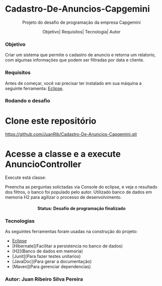 # Cadastro-De-Anuncios-Capgemini  
<p align="center">Projeto do desafio de programação da empresa Capgemini</p>

<p align ="center">
<a>Objetivo</a>|
<a>Requisitos</a>|
<a>Tecnologia</a>|
<a>Autor</a>
</p>

###  Objetivo
Criar um sistema que permite o cadastro de anuncio e  retorna um relatorio, com algumas informações  que podem ser filtradas por data  e  cliente.


### Requisitos

Antes de começar, você vai precisar ter instalado em sua máquina a seguinte ferramenta:
[Eclipse](https://www.eclipse.org/). 

###  Rodando  o desafio

# Clone este repositório
<https://github.com/JuanRib/Cadastro-De-Anuncios-Capgemini.git>

# Acesse a classe e a execute AnuncioController
Execute está classe:

<a>Preencha as perguntas solictadas via Console do eclipse, e veja o resultado dos filtros,
o banco foi populado pelo autor.
</a>
<a>
Utilizado banco de dados em memoria H2 para agilizar o processo de desenvolvimento.
</a>



<h4 align="center"> 
	Status: Desafio de programação finalizado
</h4>

###  Tecnologias

As seguintes ferramentas foram usadas na construção do projeto:

- [Eclipse](https://www.eclipse.org/)
- [Hibernate](Facilitar a persistencia no banco de dados)
- [H2](Banco de dados em memoria)
- [Junit](Para fazer testes unitarios)
- [JavaDoc](Para gerar a documentação)
- [Maven](Para gerenciar dependencias)

###  Autor: Juan Ribeiro Silva Pereira
